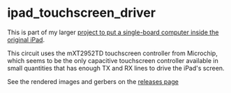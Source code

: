 # ipad_touchscreen_driver

This is part of my larger [project to put a single-board computer inside the original iPad](https://hackaday.io/project/177256-put-a-modern-sbc-into-an-original-ipad).

This circuit uses the mXT2952TD touchscreen controller from Microchip, which seems to be the only capacitive touchscreen controller available in small quantities that has enough TX and RX lines to drive the iPad's screen.

See the rendered images and gerbers on the [releases page](https://github.com/EvanKrall/ipad_touchscreen_driver/releases/latest/)
